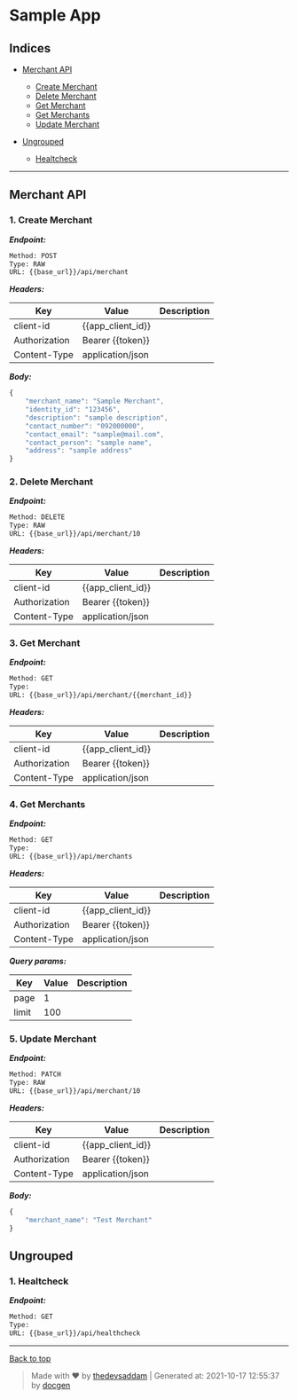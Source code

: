 
# Sample App



## Indices

* [Merchant API](#merchant-api)

  * [Create Merchant](#1-create-merchant)
  * [Delete Merchant](#2-delete-merchant)
  * [Get Merchant](#3-get-merchant)
  * [Get Merchants](#4-get-merchants)
  * [Update Merchant](#5-update-merchant)

* [Ungrouped](#ungrouped)

  * [Healtcheck](#1-healtcheck)


--------


## Merchant API



### 1. Create Merchant



***Endpoint:***

```bash
Method: POST
Type: RAW
URL: {{base_url}}/api/merchant
```


***Headers:***

| Key | Value | Description |
| --- | ------|-------------|
| client-id | {{app_client_id}} |  |
| Authorization | Bearer {{token}} |  |
| Content-Type | application/json |  |



***Body:***

```js        
{
    "merchant_name": "Sample Merchant",
    "identity_id": "123456",
    "description": "sample description",
    "contact_number": "092000000",
    "contact_email": "sample@mail.com",
    "contact_person": "sample name",
    "address": "sample address"
}
```



### 2. Delete Merchant



***Endpoint:***

```bash
Method: DELETE
Type: RAW
URL: {{base_url}}/api/merchant/10
```


***Headers:***

| Key | Value | Description |
| --- | ------|-------------|
| client-id | {{app_client_id}} |  |
| Authorization | Bearer {{token}} |  |
| Content-Type | application/json |  |



### 3. Get Merchant



***Endpoint:***

```bash
Method: GET
Type: 
URL: {{base_url}}/api/merchant/{{merchant_id}}
```


***Headers:***

| Key | Value | Description |
| --- | ------|-------------|
| client-id | {{app_client_id}} |  |
| Authorization | Bearer {{token}} |  |
| Content-Type | application/json |  |



### 4. Get Merchants



***Endpoint:***

```bash
Method: GET
Type: 
URL: {{base_url}}/api/merchants
```


***Headers:***

| Key | Value | Description |
| --- | ------|-------------|
| client-id | {{app_client_id}} |  |
| Authorization | Bearer {{token}} |  |
| Content-Type | application/json |  |



***Query params:***

| Key | Value | Description |
| --- | ------|-------------|
| page | 1 |  |
| limit | 100 |  |



### 5. Update Merchant



***Endpoint:***

```bash
Method: PATCH
Type: RAW
URL: {{base_url}}/api/merchant/10
```


***Headers:***

| Key | Value | Description |
| --- | ------|-------------|
| client-id | {{app_client_id}} |  |
| Authorization | Bearer {{token}} |  |
| Content-Type | application/json |  |



***Body:***

```js        
{
    "merchant_name": "Test Merchant"
}
```



## Ungrouped



### 1. Healtcheck



***Endpoint:***

```bash
Method: GET
Type: 
URL: {{base_url}}/api/healthcheck
```



---
[Back to top](#sample-app)
> Made with &#9829; by [thedevsaddam](https://github.com/thedevsaddam) | Generated at: 2021-10-17 12:55:37 by [docgen](https://github.com/thedevsaddam/docgen)
